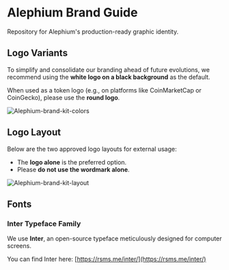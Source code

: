 # Alephium Brand Guide  
Repository for Alephium's production-ready graphic identity.

## Logo Variants  

To simplify and consolidate our branding ahead of future evolutions, we recommend using the **white logo on a black background** as the default.  

When used as a token logo (e.g., on platforms like CoinMarketCap or CoinGecko), please use the **round logo**.  

![Alephium-brand-kit-colors](https://github.com/user-attachments/assets/e286b03c-ff02-4260-b508-beb9015f6e70)

## Logo Layout  

Below are the two approved logo layouts for external usage:  
- The **logo alone** is the preferred option.  
- Please **do not use the wordmark alone**.  

![Alephium-brand-kit-layout](https://github.com/user-attachments/assets/1c979587-728f-4ec2-96b9-cc2e5688cb76)

## Fonts  

### Inter Typeface Family  
We use **Inter**, an open-source typeface meticulously designed for computer screens.  

You can find Inter here: [https://rsms.me/inter/](https://rsms.me/inter/)
